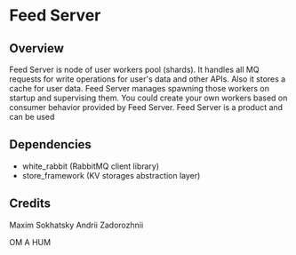 Feed Server
===========

Overview
--------

Feed Server is node of user workers pool (shards). It handles all MQ requests for
write operations for user's data and other APIs. Also it stores a cache for user data.
Feed Server manages spawning those workers on startup and supervising them.
You could create your own workers based on consumer behavior provided by Feed Server.
Feed Server is a product and can be used 

Dependencies
------------

* white_rabbit (RabbitMQ client library)
* store_framework (KV storages abstraction layer)

Credits
-------

Maxim Sokhatsky
Andrii Zadorozhnii

OM A HUM
